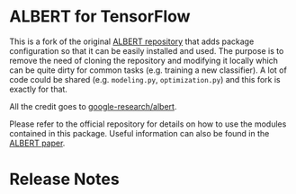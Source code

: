# ALBERT for TensorFlow

This is a fork of the original [ALBERT repository](https://github.com/google-research/google-research/tree/master/albert)
that adds package configuration so that it can be easily installed and used.
The purpose is to remove the need of cloning the repository and modifying it
locally which can be quite dirty for common tasks (e.g. training a new classifier).
A lot of code could be shared (e.g. `modeling.py`, `optimization.py`) and this
fork is exactly for that.

All the credit goes to [google-research/albert](https://github.com/google-research/google-research/tree/master/albert).

Please refer to the official repository for details on how to use the modules
contained in this package. Useful information can also be found
in the [ALBERT paper](https://arxiv.org/abs/1909.11942).


# Release Notes
